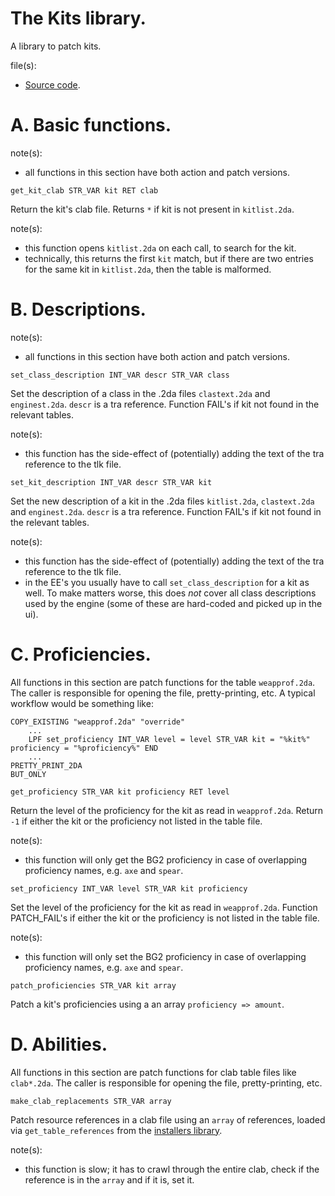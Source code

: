 # The Kits library.

A library to patch kits.

file(s):

* [Source code](../../kits.tpa).

# A. Basic functions.

note(s):
* all functions in this section have both action and patch versions.

`get_kit_clab STR_VAR kit RET clab`

Return the kit's clab file. Returns `*` if kit is not present in `kitlist.2da`.

note(s):
* this function opens `kitlist.2da` on each call, to search for the kit.
* technically, this returns the first `kit` match, but if there are two entries for the same kit in `kitlist.2da`, then the table is malformed.

# B. Descriptions.

note(s):
* all functions in this section have both action and patch versions.

`set_class_description INT_VAR descr STR_VAR class`

Set the description of a class in the .2da files `clastext.2da` and `enginest.2da`. `descr` is a tra reference. Function FAIL's if kit not found in the relevant tables.

note(s):
* this function has the side-effect of (potentially) adding the text of the tra reference to the tlk file.

`set_kit_description INT_VAR descr STR_VAR kit`

Set the new description of a kit in the .2da files `kitlist.2da`, `clastext.2da` and `enginest.2da`. `descr` is a tra reference. Function FAIL's if kit not found in the relevant tables.

note(s):
* this function has the side-effect of (potentially) adding the text of the tra reference to the tlk file.
* in the EE's you usually have to call `set_class_description` for a kit as well. To make matters worse, this does *not* cover all class descriptions used by the engine (some of these are hard-coded and picked up in the ui).

# C. Proficiencies.

All functions in this section are patch functions for the table `weapprof.2da`. The caller is responsible for opening the file, pretty-printing, etc. A typical workflow would be something like:

```weidu
COPY_EXISTING "weapprof.2da" "override"
    ...
    LPF set_proficiency INT_VAR level = level STR_VAR kit = "%kit%" proficiency = "%proficiency%" END
    ...
PRETTY_PRINT_2DA
BUT_ONLY
```

`get_proficiency STR_VAR kit proficiency RET level`

Return the level of the proficiency for the kit as read in `weapprof.2da`. Return `-1` if either the kit or the proficiency not listed in the table file.

note(s):
* this function will only get the BG2 proficiency in case of overlapping proficiency names, e.g. `axe` and `spear`.

`set_proficiency INT_VAR level STR_VAR kit proficiency`

Set the level of the proficiency for the kit as read in `weapprof.2da`. Function PATCH_FAIL's if either the kit or the proficiency is not listed in the table file.

note(s):
* this function will only set the BG2 proficiency in case of overlapping proficiency names, e.g. `axe` and `spear`.

`patch_proficiencies STR_VAR kit array`

Patch a kit's proficiencies using a an array `proficiency => amount`.

# D. Abilities.

All functions in this section are patch functions for clab table files like `clab*.2da`. The caller is responsible for opening the file, pretty-printing, etc.

`make_clab_replacements STR_VAR array`

Patch resource references in a clab file using an `array` of references, loaded via `get_table_references` from the [installers library](./installers.md).

note(s):
* this function is slow; it has to crawl through the entire clab, check if the reference is in the `array` and if it is, set it.
